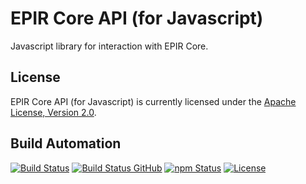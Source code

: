 # EPIR Core API (for Javascript)

Javascript library for interaction with EPIR Core.

## License

EPIR Core API (for Javascript) is currently licensed under the [Apache License, Version 2.0](http://www.apache.org/licenses/).

## Build Automation

[![Build Status](https://travis-ci.org/ripe-tech/epir-core-api-js.svg?branch=master)](https://travis-ci.org/ripe-tech/epir-core-api-js)
[![Build Status GitHub](https://github.com/ripe-tech/epir-core-api-js/workflows/Main%20Workflow/badge.svg)](https://github.com/ripe-tech/epir-core-api-js/actions)
[![npm Status](https://img.shields.io/npm/v/epir-core-api.svg)](https://www.npmjs.com/package/epir-core-api)
[![License](https://img.shields.io/badge/license-Apache%202.0-blue.svg)](https://www.apache.org/licenses/)
